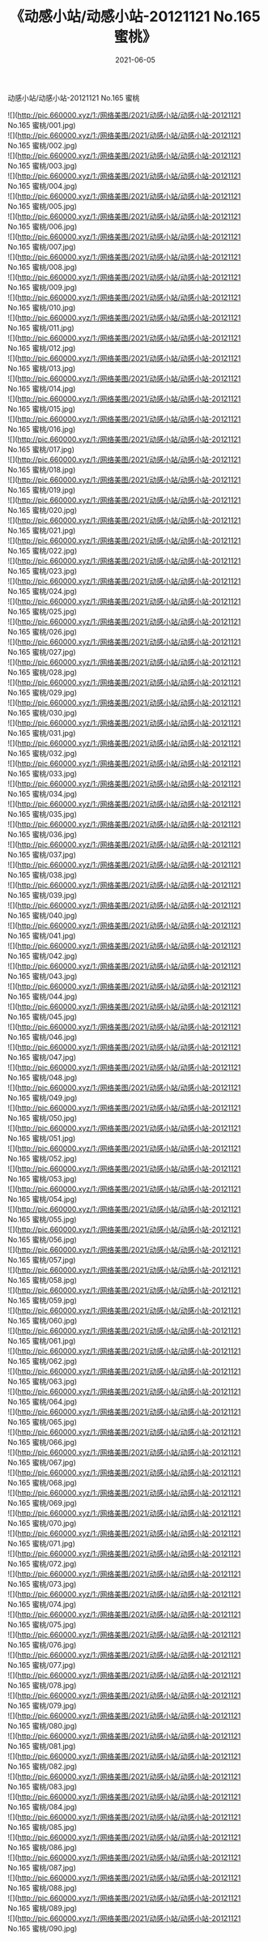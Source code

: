 ﻿---
layout: post
title:  《动感小站/动感小站-20121121 No.165 蜜桃》
date:   2021-06-05
img: http://pic.660000.xyz/1:/网络美图/2021/动感小站/动感小站-20121121 No.165 蜜桃/000.jpg
categories: [美女, 清纯, 唯美]
---

动感小站/动感小站-20121121 No.165 蜜桃

 ![](http://pic.660000.xyz/1:/网络美图/2021/动感小站/动感小站-20121121 No.165 蜜桃/001.jpg) <br>![](http://pic.660000.xyz/1:/网络美图/2021/动感小站/动感小站-20121121 No.165 蜜桃/002.jpg) <br>![](http://pic.660000.xyz/1:/网络美图/2021/动感小站/动感小站-20121121 No.165 蜜桃/003.jpg) <br>![](http://pic.660000.xyz/1:/网络美图/2021/动感小站/动感小站-20121121 No.165 蜜桃/004.jpg) <br>![](http://pic.660000.xyz/1:/网络美图/2021/动感小站/动感小站-20121121 No.165 蜜桃/005.jpg) <br>![](http://pic.660000.xyz/1:/网络美图/2021/动感小站/动感小站-20121121 No.165 蜜桃/006.jpg) <br>![](http://pic.660000.xyz/1:/网络美图/2021/动感小站/动感小站-20121121 No.165 蜜桃/007.jpg) <br>![](http://pic.660000.xyz/1:/网络美图/2021/动感小站/动感小站-20121121 No.165 蜜桃/008.jpg) <br>![](http://pic.660000.xyz/1:/网络美图/2021/动感小站/动感小站-20121121 No.165 蜜桃/009.jpg) <br>![](http://pic.660000.xyz/1:/网络美图/2021/动感小站/动感小站-20121121 No.165 蜜桃/010.jpg) <br>![](http://pic.660000.xyz/1:/网络美图/2021/动感小站/动感小站-20121121 No.165 蜜桃/011.jpg) <br>![](http://pic.660000.xyz/1:/网络美图/2021/动感小站/动感小站-20121121 No.165 蜜桃/012.jpg) <br>![](http://pic.660000.xyz/1:/网络美图/2021/动感小站/动感小站-20121121 No.165 蜜桃/013.jpg) <br>![](http://pic.660000.xyz/1:/网络美图/2021/动感小站/动感小站-20121121 No.165 蜜桃/014.jpg) <br>![](http://pic.660000.xyz/1:/网络美图/2021/动感小站/动感小站-20121121 No.165 蜜桃/015.jpg) <br>![](http://pic.660000.xyz/1:/网络美图/2021/动感小站/动感小站-20121121 No.165 蜜桃/016.jpg) <br>![](http://pic.660000.xyz/1:/网络美图/2021/动感小站/动感小站-20121121 No.165 蜜桃/017.jpg) <br>![](http://pic.660000.xyz/1:/网络美图/2021/动感小站/动感小站-20121121 No.165 蜜桃/018.jpg) <br>![](http://pic.660000.xyz/1:/网络美图/2021/动感小站/动感小站-20121121 No.165 蜜桃/019.jpg) <br>![](http://pic.660000.xyz/1:/网络美图/2021/动感小站/动感小站-20121121 No.165 蜜桃/020.jpg) <br>![](http://pic.660000.xyz/1:/网络美图/2021/动感小站/动感小站-20121121 No.165 蜜桃/021.jpg) <br>![](http://pic.660000.xyz/1:/网络美图/2021/动感小站/动感小站-20121121 No.165 蜜桃/022.jpg) <br>![](http://pic.660000.xyz/1:/网络美图/2021/动感小站/动感小站-20121121 No.165 蜜桃/023.jpg) <br>![](http://pic.660000.xyz/1:/网络美图/2021/动感小站/动感小站-20121121 No.165 蜜桃/024.jpg) <br>![](http://pic.660000.xyz/1:/网络美图/2021/动感小站/动感小站-20121121 No.165 蜜桃/025.jpg) <br>![](http://pic.660000.xyz/1:/网络美图/2021/动感小站/动感小站-20121121 No.165 蜜桃/026.jpg) <br>![](http://pic.660000.xyz/1:/网络美图/2021/动感小站/动感小站-20121121 No.165 蜜桃/027.jpg) <br>![](http://pic.660000.xyz/1:/网络美图/2021/动感小站/动感小站-20121121 No.165 蜜桃/028.jpg) <br>![](http://pic.660000.xyz/1:/网络美图/2021/动感小站/动感小站-20121121 No.165 蜜桃/029.jpg) <br>![](http://pic.660000.xyz/1:/网络美图/2021/动感小站/动感小站-20121121 No.165 蜜桃/030.jpg) <br>![](http://pic.660000.xyz/1:/网络美图/2021/动感小站/动感小站-20121121 No.165 蜜桃/031.jpg) <br>![](http://pic.660000.xyz/1:/网络美图/2021/动感小站/动感小站-20121121 No.165 蜜桃/032.jpg) <br>![](http://pic.660000.xyz/1:/网络美图/2021/动感小站/动感小站-20121121 No.165 蜜桃/033.jpg) <br>![](http://pic.660000.xyz/1:/网络美图/2021/动感小站/动感小站-20121121 No.165 蜜桃/034.jpg) <br>![](http://pic.660000.xyz/1:/网络美图/2021/动感小站/动感小站-20121121 No.165 蜜桃/035.jpg) <br>![](http://pic.660000.xyz/1:/网络美图/2021/动感小站/动感小站-20121121 No.165 蜜桃/036.jpg) <br>![](http://pic.660000.xyz/1:/网络美图/2021/动感小站/动感小站-20121121 No.165 蜜桃/037.jpg) <br>![](http://pic.660000.xyz/1:/网络美图/2021/动感小站/动感小站-20121121 No.165 蜜桃/038.jpg) <br>![](http://pic.660000.xyz/1:/网络美图/2021/动感小站/动感小站-20121121 No.165 蜜桃/039.jpg) <br>![](http://pic.660000.xyz/1:/网络美图/2021/动感小站/动感小站-20121121 No.165 蜜桃/040.jpg) <br>![](http://pic.660000.xyz/1:/网络美图/2021/动感小站/动感小站-20121121 No.165 蜜桃/041.jpg) <br>![](http://pic.660000.xyz/1:/网络美图/2021/动感小站/动感小站-20121121 No.165 蜜桃/042.jpg) <br>![](http://pic.660000.xyz/1:/网络美图/2021/动感小站/动感小站-20121121 No.165 蜜桃/043.jpg) <br>![](http://pic.660000.xyz/1:/网络美图/2021/动感小站/动感小站-20121121 No.165 蜜桃/044.jpg) <br>![](http://pic.660000.xyz/1:/网络美图/2021/动感小站/动感小站-20121121 No.165 蜜桃/045.jpg) <br>![](http://pic.660000.xyz/1:/网络美图/2021/动感小站/动感小站-20121121 No.165 蜜桃/046.jpg) <br>![](http://pic.660000.xyz/1:/网络美图/2021/动感小站/动感小站-20121121 No.165 蜜桃/047.jpg) <br>![](http://pic.660000.xyz/1:/网络美图/2021/动感小站/动感小站-20121121 No.165 蜜桃/048.jpg) <br>![](http://pic.660000.xyz/1:/网络美图/2021/动感小站/动感小站-20121121 No.165 蜜桃/049.jpg) <br>![](http://pic.660000.xyz/1:/网络美图/2021/动感小站/动感小站-20121121 No.165 蜜桃/050.jpg) <br>![](http://pic.660000.xyz/1:/网络美图/2021/动感小站/动感小站-20121121 No.165 蜜桃/051.jpg) <br>![](http://pic.660000.xyz/1:/网络美图/2021/动感小站/动感小站-20121121 No.165 蜜桃/052.jpg) <br>![](http://pic.660000.xyz/1:/网络美图/2021/动感小站/动感小站-20121121 No.165 蜜桃/053.jpg) <br>![](http://pic.660000.xyz/1:/网络美图/2021/动感小站/动感小站-20121121 No.165 蜜桃/054.jpg) <br>![](http://pic.660000.xyz/1:/网络美图/2021/动感小站/动感小站-20121121 No.165 蜜桃/055.jpg) <br>![](http://pic.660000.xyz/1:/网络美图/2021/动感小站/动感小站-20121121 No.165 蜜桃/056.jpg) <br>![](http://pic.660000.xyz/1:/网络美图/2021/动感小站/动感小站-20121121 No.165 蜜桃/057.jpg) <br>![](http://pic.660000.xyz/1:/网络美图/2021/动感小站/动感小站-20121121 No.165 蜜桃/058.jpg) <br>![](http://pic.660000.xyz/1:/网络美图/2021/动感小站/动感小站-20121121 No.165 蜜桃/059.jpg) <br>![](http://pic.660000.xyz/1:/网络美图/2021/动感小站/动感小站-20121121 No.165 蜜桃/060.jpg) <br>![](http://pic.660000.xyz/1:/网络美图/2021/动感小站/动感小站-20121121 No.165 蜜桃/061.jpg) <br>![](http://pic.660000.xyz/1:/网络美图/2021/动感小站/动感小站-20121121 No.165 蜜桃/062.jpg) <br>![](http://pic.660000.xyz/1:/网络美图/2021/动感小站/动感小站-20121121 No.165 蜜桃/063.jpg) <br>![](http://pic.660000.xyz/1:/网络美图/2021/动感小站/动感小站-20121121 No.165 蜜桃/064.jpg) <br>![](http://pic.660000.xyz/1:/网络美图/2021/动感小站/动感小站-20121121 No.165 蜜桃/065.jpg) <br>![](http://pic.660000.xyz/1:/网络美图/2021/动感小站/动感小站-20121121 No.165 蜜桃/066.jpg) <br>![](http://pic.660000.xyz/1:/网络美图/2021/动感小站/动感小站-20121121 No.165 蜜桃/067.jpg) <br>![](http://pic.660000.xyz/1:/网络美图/2021/动感小站/动感小站-20121121 No.165 蜜桃/068.jpg) <br>![](http://pic.660000.xyz/1:/网络美图/2021/动感小站/动感小站-20121121 No.165 蜜桃/069.jpg) <br>![](http://pic.660000.xyz/1:/网络美图/2021/动感小站/动感小站-20121121 No.165 蜜桃/070.jpg) <br>![](http://pic.660000.xyz/1:/网络美图/2021/动感小站/动感小站-20121121 No.165 蜜桃/071.jpg) <br>![](http://pic.660000.xyz/1:/网络美图/2021/动感小站/动感小站-20121121 No.165 蜜桃/072.jpg) <br>![](http://pic.660000.xyz/1:/网络美图/2021/动感小站/动感小站-20121121 No.165 蜜桃/073.jpg) <br>![](http://pic.660000.xyz/1:/网络美图/2021/动感小站/动感小站-20121121 No.165 蜜桃/074.jpg) <br>![](http://pic.660000.xyz/1:/网络美图/2021/动感小站/动感小站-20121121 No.165 蜜桃/075.jpg) <br>![](http://pic.660000.xyz/1:/网络美图/2021/动感小站/动感小站-20121121 No.165 蜜桃/076.jpg) <br>![](http://pic.660000.xyz/1:/网络美图/2021/动感小站/动感小站-20121121 No.165 蜜桃/077.jpg) <br>![](http://pic.660000.xyz/1:/网络美图/2021/动感小站/动感小站-20121121 No.165 蜜桃/078.jpg) <br>![](http://pic.660000.xyz/1:/网络美图/2021/动感小站/动感小站-20121121 No.165 蜜桃/079.jpg) <br>![](http://pic.660000.xyz/1:/网络美图/2021/动感小站/动感小站-20121121 No.165 蜜桃/080.jpg) <br>![](http://pic.660000.xyz/1:/网络美图/2021/动感小站/动感小站-20121121 No.165 蜜桃/081.jpg) <br>![](http://pic.660000.xyz/1:/网络美图/2021/动感小站/动感小站-20121121 No.165 蜜桃/082.jpg) <br>![](http://pic.660000.xyz/1:/网络美图/2021/动感小站/动感小站-20121121 No.165 蜜桃/083.jpg) <br>![](http://pic.660000.xyz/1:/网络美图/2021/动感小站/动感小站-20121121 No.165 蜜桃/084.jpg) <br>![](http://pic.660000.xyz/1:/网络美图/2021/动感小站/动感小站-20121121 No.165 蜜桃/085.jpg) <br>![](http://pic.660000.xyz/1:/网络美图/2021/动感小站/动感小站-20121121 No.165 蜜桃/086.jpg) <br>![](http://pic.660000.xyz/1:/网络美图/2021/动感小站/动感小站-20121121 No.165 蜜桃/087.jpg) <br>![](http://pic.660000.xyz/1:/网络美图/2021/动感小站/动感小站-20121121 No.165 蜜桃/088.jpg) <br>![](http://pic.660000.xyz/1:/网络美图/2021/动感小站/动感小站-20121121 No.165 蜜桃/089.jpg) <br>![](http://pic.660000.xyz/1:/网络美图/2021/动感小站/动感小站-20121121 No.165 蜜桃/090.jpg) <br>